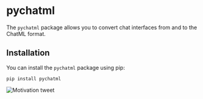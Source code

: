 # pychatml

The `pychatml` package allows you to convert chat interfaces from and to the ChatML format.

## Installation

You can install the `pychatml` package using pip:

```shell
pip install pychatml
```


![Motivation tweet](https://github.com/deployradiant/pychatml/assets/6087389/003d8898-d647-46d3-90cb-0051a8860519)
